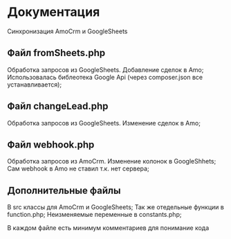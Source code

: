 # Документация

Синхронизация AmoCrm и GoogleSheets

## Файл fromSheets.php
Обработка запросов из GoogleSheets. Добавление сделок в Amo;
Использовалась библеотека Google Api (через composer.json все устанавливается);

## Файл changeLead.php
Обработка запросов из GoogleSheets. Изменение сделок в Amo;

## Файл webhook.php
Обработка запросов из AmoCrm. Изменение колонок в GoogleShhets;
Сам webhook в Amo не ставил т.к. нет сервера;

## Дополнительные файлы
В src классы для AmoCrm и GoogleSheets;
Так же отедельные функции в function.php;
Неизменяемые переменные в constants.php;

В каждом файле есть минимум комментариев для понимание кода


